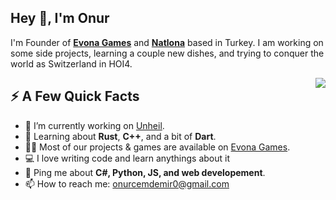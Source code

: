 <h2>Hey 👋, I'm Onur</h2>
<p>I'm Founder of <strong><a href="https://www.evonagames.com/">Evona Games</a></strong> and <strong><a href="https://www.natlona.com/">Natlona</a></strong> based in Turkey. I am working on some side projects, learning a couple new dishes, and trying to conquer the world as Switzerland in HOI4.</p>
<img align="right" src="https://media1.giphy.com/media/13HgwGsXF0aiGY/giphy.gif" />
<h2>⚡️ A Few Quick Facts</h2>
<ul>
<li>🔭 I’m currently working on <a href="https://store.steampowered.com/app/2769160/Unheil/">Unheil</a>.</li>
<li>🧐 Learning about <strong>Rust</strong>, <strong>C++</strong>, and a bit of <strong>Dart</strong>.</li>
<li>👨‍💻 Most of our projects & games are available on <a href="https://evonagames.com">Evona Games</a>.</li>
<li>💻 I love writing code and learn anythings about it</li>
<li>💬 Ping me about <strong>C#, Python, JS, and web developement</strong>.</li>
<li>📫 How to reach me: <a href="mailto: onurcemdemir0@gmail.com">onurcemdemir0@gmail.com</a> </li>
</ul>
